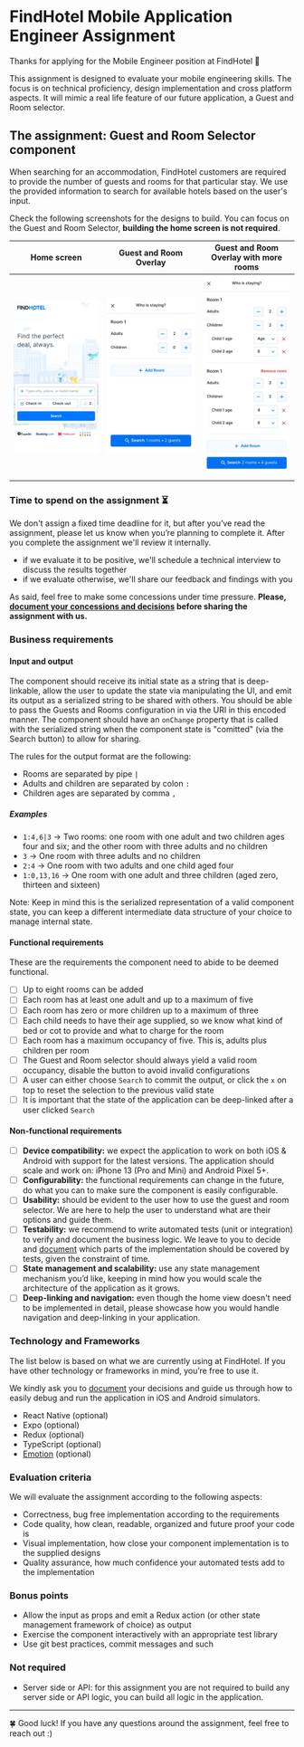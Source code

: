 # FindHotel Mobile Application Engineer Assignment

Thanks for applying for the Mobile Engineer position at FindHotel 🎉

This assignment is designed to evaluate your mobile engineering skills. The focus is on technical proficiency, design implementation and cross platform aspects. It will mimic a real life feature of our future application, a Guest and Room selector.

## The assignment: Guest and Room Selector component

When searching for an accommodation, FindHotel customers are required to provide the number of guests and rooms for that particular stay. We use the provided information to search for available hotels based on the user's input.

Check the following screenshots for the designs to build. You can focus on the Guest and Room Selector, **building the home screen is not required**.

| Home screen                     | Guest and Room Overlay                                                      | Guest and Room Overlay with more rooms                                                                         |
| ------------------------------- | --------------------------------------------------------------------------- | -------------------------------------------------------------------------------------------------------------- |
| ![Home](Home.jpg "Home screen") | ![Guest and Room Overlay](GuestPicker-Default.jpg "Guest and Room Overlay") | ![Guest and Room Overlay with more rooms](GuestPicker-More-Rooms.jpg "Guest and Room Overlay with more rooms") |

### Time to spend on the assignment ⏳

We don't assign a fixed time deadline for it, but after you’ve read the assignment, please let us know when you’re planning to complete it. After you complete the assignment we'll review it internally.

- if we evaluate it to be positive, we'll schedule a technical interview to discuss the results together
- if we evaluate otherwise, we'll share our feedback and findings with you

As said, feel free to make some concessions under time pressure. **Please, [document your concessions and decisions](DOCUMENTATION.md) before sharing the assignment with us.**

### Business requirements

#### Input and output

The component should receive its initial state as a string that is deep-linkable, allow the user to update the state via manipulating the UI, and emit its output as a serialized string to be shared with others. You should be able to pass the Guests and Rooms configuration in via the URI in this encoded manner. The component should have an `onChange` property that is called with the serialized string when the component state is "comitted" (via the Search button) to allow for sharing.

The rules for the output format are the following:

- Rooms are separated by pipe `|`
- Adults and children are separated by colon `:`
- Children ages are separated by comma `,`

##### Examples

- `1:4,6|3` → Two rooms: one room with one adult and two children ages four and six; and the other room with three adults and no children
- `3` → One room with three adults and no children
- `2:4` → One room with two adults and one child aged four
- `1:0,13,16` → One room with one adult and three children (aged zero, thirteen and sixteen)

Note: Keep in mind this is the serialized representation of a valid component state, you can keep a different intermediate data structure of your choice to manage internal state.

#### Functional requirements

These are the requirements the component need to abide to be deemed functional.

- [ ] Up to eight rooms can be added
- [ ] Each room has at least one adult and up to a maximum of five
- [ ] Each room has zero or more children up to a maximum of three
- [ ] Each child needs to have their age supplied, so we know what kind of bed or cot to provide and what to charge for the room
- [ ] Each room has a maximum occupancy of five. This is, adults plus children per room
- [ ] The Guest and Room selector should always yield a valid room occupancy, disable the button to avoid invalid configurations
- [ ] A user can either choose `Search` to commit the output, or click the `x` on top to reset the selection to the previous valid state
- [ ] It is important that the state of the application can be deep-linked after a user clicked `Search`

#### Non-functional requirements

- [ ] **Device compatibility:** we expect the application to work on both iOS & Android with support for the latest versions. The application should scale and work on: iPhone 13 (Pro and Mini) and Android Pixel 5+.
- [ ] **Configurability:** the functional requirements can change in the future, do what you can to make sure the component is easily configurable.
- [ ] **Usability:** should be evident to the user how to use the guest and room selector. We are here to help the user to understand what are their options and guide them.
- [ ] **Testability:** we recommend to write automated tests (unit or integration) to verify and document the business logic. We leave to you to decide and [document](DOCUMENTATION.md) which parts of the implementation should be covered by tests, given the constraint of time.
- [ ] **State management and scalability:** use any state management mechanism you’d like, keeping in mind how you would scale the architecture of the application as it grows.
- [ ] **Deep-linking and navigation:** even though the home view doesn't need to be implemented in detail, please showcase how you would handle navigation and deep-linking in your application.

### Technology and Frameworks

The list below is based on what we are currently using at FindHotel. If you have other technology or frameworks in mind, you’re free to use it.

We kindly ask you to [document](DOCUMENTATION.md) your decisions and guide us through how to easily debug and run the application in iOS and Android simulators.

- React Native (optional)
- Expo (optional)
- Redux (optional)
- TypeScript (optional)
- [Emotion](https://github.com/emotion-js/emotion) (optional)

### Evaluation criteria

We will evaluate the assignment according to the following aspects:

- Correctness, bug free implementation according to the requirements
- Code quality, how clean, readable, organized and future proof your code is
- Visual implementation, how close your component implementation is to the supplied designs
- Quality assurance, how much confidence your automated tests add to the implementation

### Bonus points

- Allow the input as props and emit a Redux action (or other state management framework of choice) as output
- Exercise the component interactively with an appropriate test library
- Use git best practices, commit messages and such

### Not required

- Server side or API: for this assignment you are not required to build any server side or API logic, you can build all logic in the application.

---

🍀 Good luck! If you have any questions around the assignment, feel free to reach out :)
